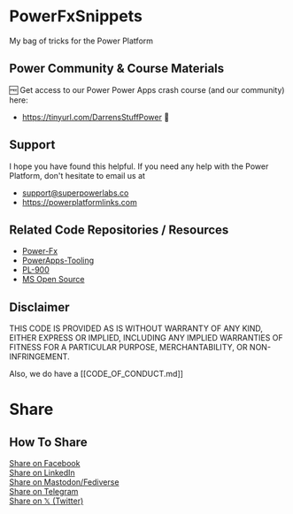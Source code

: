 # PowerFxSnippets
My bag of tricks for the Power Platform

## Power Community & Course Materials
🆓 Get access to our Power Power Apps crash course (and our community) here: 
- https://tinyurl.com/DarrensStuffPower 🔗
 
## Support
   
I hope you have found this helpful. If you need any help with the Power Platform, don't hesitate to email us at 

- support@superpowerlabs.co
- https://powerplatformlinks.com

## Related Code Repositories / Resources

- [Power-Fx](https://github.com/microsoft/Power-Fx)
- [PowerApps-Tooling](https://github.com/microsoft/PowerApps-Tooling)
- [PL-900](https://github.com/MicrosoftLearning/PL-900-Microsoft-Power-Platform-Fundamentals)
- [MS Open Source](https://opensource.microsoft.com/blog/)

## Disclaimer
THIS CODE IS PROVIDED AS IS WITHOUT WARRANTY OF ANY KIND, EITHER EXPRESS OR IMPLIED, INCLUDING ANY IMPLIED WARRANTIES OF FITNESS FOR A PARTICULAR PURPOSE, MERCHANTABILITY, OR NON-INFRINGEMENT.

Also, we do have a [[CODE_OF_CONDUCT.md]]

# Share

## How To Share

<div align="left" markdown="1">
<a href="https://www.facebook.com/share.php?u=https%3A%2F%2Fgithub.com%2FPowerAppsDarren%2FPowerFxSnippets&p[images][0]=&p[title]=Power%20Fx%20Snippets&p[summary]=">Share on Facebook</a><br>
<a href="http://www.linkedin.com/shareArticle?mini=true&url=https://github.com/PowerAppsDarren/PowerFxSnippets&title=Power%20Fx%20Snippets&summary=&source=">Share on LinkedIn</a><br>
<a href="https://toot.kytta.dev/?mini=true&url=https://github.com/PowerAppsDarren/PowerFxSnippets&title=Power%20Fx%20Snippets&summary=&source=">Share on Mastodon/Fediverse</a><br>    
<a href="https://t.me/share/url?url=https://github.com/PowerAppsDarren/PowerFxSnippets">Share on Telegram</a><br>
<a href="https://twitter.com/intent/tweet?text=https://github.com/PowerAppsDarren/PowerFxSnippets%0APower%20Fx%20Snippets">Share on 𝕏 (Twitter)</a><br>
</div>

